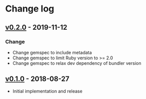 # Change log

## [v0.2.0] - 2019-11-12

### Change
* Change gemspec to include metadata
* Change gemspec to limit Ruby version to >= 2.0
* Change gemspec to relax dev dependency of bundler version

## [v0.1.0] - 2018-08-27

* Initial implementation and release

[v0.2.0]: https://github.com/piotrmurach/strings-ansi/compare/v0.1.0...v0.2.0
[v0.1.0]: https://github.com/piotrmurach/strings-ansi/compare/v0.1.0
